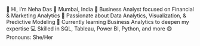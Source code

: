 👋 Hi, I’m Neha Das
📍 Mumbai, India
💼 Business Analyst focused on Financial & Marketing Analytics
👀 Passionate about Data Analytics, Visualization, & Predictive Modeling
🌱 Currently learning Business Analytics to deepen my expertise
💻 Skilled in SQL, Tableau, Power BI, Python, and more
😄 Pronouns: She/Her


<!---
mnehadas/mnehadas is a ✨ special ✨ repository because its `README.md` (this file) appears on your GitHub profile.
You can click the Preview link to take a look at your changes.
--->
